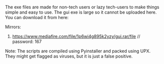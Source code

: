 The exe files are made for non-tech users or lazy tech-users to make things simple and easy to use.
The gui exe is large so it cannot be uploaded here. You can download it from here:

Mirrors:
1. https://www.mediafire.com/file/1p6wi4g895k2yzy/gui.rar/file // password: 167

Note: The scripts are compiled using Pyinstaller and packed using UPX. They might get flagged as viruses, but it is just a false positive.
